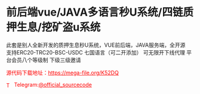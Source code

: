 # 前后端vue/JAVA多语言秒U系统/四链质押生息/挖矿盗u系统

此套是别人全新开发的质押生息秒U系统，VUE前后端，JAVA服务端，全开源<br>支持ERC20-TRC20-BSC-USDC 七国语言（可二开添加） 可无限开下线代理 平台会员八个等级制 下级三级邀请<br>


<p style="color: red;">源代码下载地址：<a href="https://mega-file.org/K52DQ" style="color: red;">https://mega-file.org/K52DQ</a></p><p style="color: red;"><img src="https://cdn-icons-png.flaticon.com/512/2111/2111646.png" alt="Telegram Icon" style="width: 16px; vertical-align: middle; margin-right: 5px;">Telegram:<a href="https://t.me/official_sourcecode" style="color: red;">@official_sourcecode</a></p>